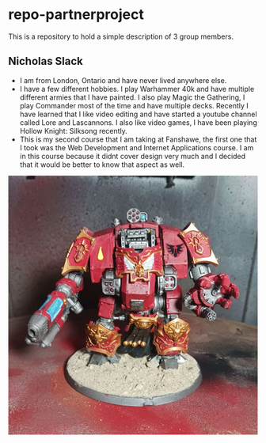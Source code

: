 # repo-partnerproject
This is a repository to hold a simple description of 3 group members.

## Nicholas Slack

- I am from London, Ontario and have never lived anywhere else.
- I have a few different hobbies. I play Warhammer 40k and have multiple different armies that I have painted. I also play Magic the Gathering, I play Commander most of the time and have multiple decks. Recently I have learned that I like video editing and have started a youtube channel called Lore and Lascannons. I also like video games, I have been playing Hollow Knight: Silksong recently. 
- This is my second course that I am taking at Fanshawe, the first one that I took was the Web Development and Internet Applications course. I am in this course because it didnt cover design very much and I decided that it would be better to know that aspect as well. 

![Redemptor Photo](images/Redemptor%20Photo.webp)